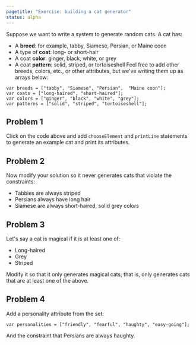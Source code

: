 ```yaml
---
pagetitle: "Exercise: building a cat generator"
status: alpha
---
```

Suppose we want to write a system to generate random cats.  A cat has:
* A **breed**: for example, tabby, Siamese, Persian, or Maine coon
* A type of **coat**: long- or short-hair
* A coat **color**: ginger, black, white, or grey
* A coat **pattern**: solid, striped, or tortoiseshell
Feel free to add other breeds, colors, etc., or other attributes, but we've writing them up as arrays below:
```NDScript
var breeds = ["tabby", "Siamese", "Persian",  "Maine coon"];
var coats = ["long-haired", "short-haired"];
var colors = ["ginger", "black", "white", "grey"];
var patterns = ["solid", "striped", "tortoiseshell"];
```
## Problem 1

Click on the code above and add `chooseElement` and `printLine` statements to generate an example cat and print its attributes.

## Problem 2

Now modify your solution so it never generates cats that violate the constraints:
* Tabbies are always striped
* Persians always have long hair
* Siamese are always short-haired, solid grey colors

## Problem 3

Let's say a cat is magical if it is at least one of:

* Long-haired
* Grey 
* Striped

Modify it so that it only generates magical cats; that is, only generates cats that are at least one of the above.

## Problem 4

Add a personality attribute from the set:
```ndscript
var personalities = ["friendly", "fearful", "haughty", "easy-going"];
```
And the constraint that Persians are always haughty.